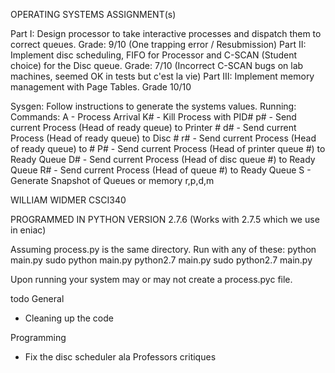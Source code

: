 OPERATING SYSTEMS
ASSIGNMENT(s)

Part I: 
	Design processor to take interactive processes and dispatch them to correct queues.
	Grade: 9/10 (One trapping error / Resubmission)
Part II:
	Implement disc scheduling, FIFO for Processor and C-SCAN (Student choice) for the Disc queue.
	Grade: 7/10 (Incorrect C-SCAN bugs on lab machines, seemed OK in tests but c'est la vie)
Part III:
	Implement memory management with Page Tables.
	Grade 10/10

Sysgen:
	Follow instructions to generate the systems values.
Running:
	Commands:
		A - Process Arrival
		K# - Kill Process with PID#
		p# - Send current Process (Head of ready queue) to Printer #
		d# - Send current Process (Head of ready queue) to Disc #
		r# - Send current Process (Head of ready queue) to #
		P# - Send current Process (Head of printer queue #) to Ready Queue
		D# - Send current Process (Head of disc queue #) to Ready Queue
		R# - Send current Process (Head of  queue #) to Ready Queue
		S - Generate Snapshot of Queues or memory
			r,p,d,m

WILLIAM WIDMER
CSCI340


PROGRAMMED IN PYTHON VERSION 2.7.6
(Works with 2.7.5 which we use in eniac)

Assuming process.py is the same directory.
Run with any of these:
	python main.py
	sudo python main.py
	python2.7 main.py
	sudo python2.7 main.py


Upon running your system may or may not create a process.pyc file.


todo
General
- Cleaning up the code

Programming
- Fix the disc scheduler ala Professors critiques
